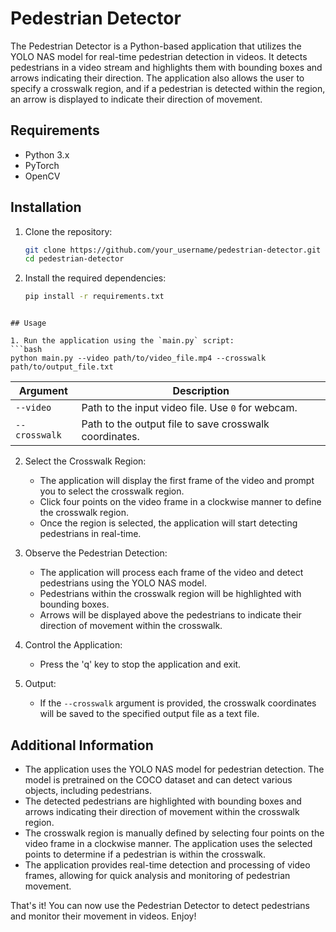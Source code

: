 # Pedestrian Detector

The Pedestrian Detector is a Python-based application that utilizes the YOLO NAS model for real-time pedestrian detection in videos. It detects pedestrians in a video stream and highlights them with bounding boxes and arrows indicating their direction. The application also allows the user to specify a crosswalk region, and if a pedestrian is detected within the region, an arrow is displayed to indicate their direction of movement.

## Requirements

- Python 3.x
- PyTorch
- OpenCV

## Installation

1. Clone the repository:

   ```bash
   git clone https://github.com/your_username/pedestrian-detector.git
   cd pedestrian-detector
2. Install the required dependencies:
   ```bash
   pip install -r requirements.txt
```

## Usage

1. Run the application using the `main.py` script:
```bash
python main.py --video path/to/video_file.mp4 --crosswalk path/to/output_file.txt
```

| Argument      | Description                                             |
| ------------- | ------------------------------------------------------- |
| `--video`     | Path to the input video file. Use `0` for webcam.       |
| `--crosswalk` | Path to the output file to save crosswalk coordinates.  |

2. Select the Crosswalk Region:
   - The application will display the first frame of the video and prompt you to select the crosswalk region.
   - Click four points on the video frame in a clockwise manner to define the crosswalk region.
   - Once the region is selected, the application will start detecting pedestrians in real-time.

3. Observe the Pedestrian Detection:
   - The application will process each frame of the video and detect pedestrians using the YOLO NAS model.
   - Pedestrians within the crosswalk region will be highlighted with bounding boxes.
   - Arrows will be displayed above the pedestrians to indicate their direction of movement within the crosswalk.

4. Control the Application:
   - Press the 'q' key to stop the application and exit.

5. Output:
   - If the `--crosswalk` argument is provided, the crosswalk coordinates will be saved to the specified output file as a text file.

## Additional Information

- The application uses the YOLO NAS model for pedestrian detection. The model is pretrained on the COCO dataset and can detect various objects, including pedestrians.
- The detected pedestrians are highlighted with bounding boxes and arrows indicating their direction of movement within the crosswalk region.
- The crosswalk region is manually defined by selecting four points on the video frame in a clockwise manner. The application uses the selected points to determine if a pedestrian is within the crosswalk.
- The application provides real-time detection and processing of video frames, allowing for quick analysis and monitoring of pedestrian movement.

That's it! You can now use the Pedestrian Detector to detect pedestrians and monitor their movement in videos. Enjoy!

